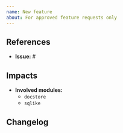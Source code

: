 ```yaml
---
name: New feature
about: For approved feature requests only
---
```


## References

- **Issue:** #

## Impacts

<!--
Please describe the impacts on the ecosystem.
-->

- **Involved modules:**
  - `docstore`
  - `sqlike`

## Changelog

<!--
Please describe the steps to update an application to use the new feature.
-->
